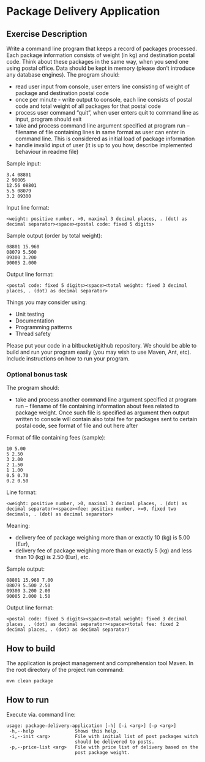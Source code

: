 # Package Delivery Application

## Exercise Description
Write a command line program that keeps a record of packages processed. Each package information consists of weight (in kg) and destination postal code. Think about these packages in the same way, when you send one using postal office. Data should be kept in memory (please don’t introduce any database engines). 
The program should:
* read user input from console, user enters line consisting of weight of package and destination postal code
* once per minute - write output to console, each line consists of postal code and total weight of all packages for that postal code
* process user command “quit”, when user enters quit to command line as input, program should exit
* take and process command line argument specified at program run – filename of file containing lines in same format as user can enter in command line. This is considered as initial load of package information
* handle invalid input of user (it is up to you how, describe implemented behaviour in readme file)

Sample input:
``` 
3.4 08801
2 90005
12.56 08801
5.5 08079 
3.2 09300
```
 
Input line format:
```
<weight: positive number, >0, maximal 3 decimal places, . (dot) as decimal separator><space><postal code: fixed 5 digits> 
```
Sample output (order by total weight):
```
08801 15.960
08079 5.500
09300 3.200
90005 2.000 
```
Output line format:
```
<postal code: fixed 5 digits><space><total weight: fixed 3 decimal places, . (dot) as decimal separator>
```
Things you may consider using: 
* Unit testing 
* Documentation 
* Programming patterns 
* Thread safety 

Please put your code in a bitbucket/github repository. We should be able to build and run your program 
easily (you may wish to use Maven, Ant, etc). Include instructions on how to run your program.

### Optional bonus task
   
The program should:    
* take and process another command line argument specified at program run – filename of file containing information about fees related to package weight. Once such file is specified as argument then output written to console will contain also total fee for packages sent to certain postal code, see format of file and out here after

Format of file containing fees (sample):
```
10 5.00
5 2.50
3 2.00
2 1.50
1 1.00
0.5 0.70
0.2 0.50
```

Line format:
```    
<weight: positive number, >0, maximal 3 decimal places, . (dot) as decimal separator><space><fee: positive number, >=0, fixed two decimals, . (dot) as decimal separator>
```

Meaning:
* delivery fee of package weighing more than or exactly 10 (kg) is 5.00 (Eur),
* delivery fee of package weighing more than or exactly 5 (kg) and less than 10 (kg) is 2.50 (Eur), etc.
    
Sample output:
```
08801 15.960 7.00
08079 5.500 2.50
09300 3.200 2.00
90005 2.000 1.50
```

Output line format:
```
<postal code: fixed 5 digits><space><total weight: fixed 3 decimal places, . (dot) as decimal separator><space><total fee: fixed 2 decimal places, . (dot) as decimal separator)
```
## How to build
The application is project management and comprehension tool Maven. In the root directory of the project run command:
```
mvn clean package
```

## How to run
Execute via. command line:
```
usage: package-delivery-application [-h] [-i <arg>] [-p <arg>]
 -h,--help               Shows this help.
 -i,--init <arg>         File with initial list of post packages witch
                         should be delivered to posts.
 -p,--price-list <arg>   File with price list of delivery based on the
                         post package weight.
```

